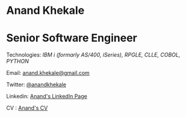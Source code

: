 # Anand Khekale
# Senior Software Engineer  
Technologies: *IBM i (formarly AS/400, iSeries),* *RPGLE,* *CLLE,* *COBOL,* *PYTHON*

Email: [anand.khekale@gmail.com](mailto:anand.khekale@gmail.com)

Twitter: [@anandkhekale](https://twitter.com/anandkhekale)

Linkedin: [Anand's LinkedIn Page](https://www.linkedin.com/in/anandkhekaleas400consultant/)  

CV : [Anand's CV](https://anand-khekale.github.io/Anand-Khekale-Resume.pdf)
